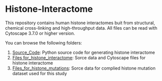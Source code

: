 # Histone-Interactome
This repository contains human histone interactomes buit from structural, chemical cross-linking and high-throughput data. All files can be read with Cytoscape 3.7.0 or higher version.

You can browse the following folders:
1. [Source_Code](Source_Code): Python source code for generating histone interactome
2. [Files for_histone_interactome](Files_for_histone_interactome): Sorce data and Cytoscape files for histone interactome
3. [Files_for_histone_mutations](Files_for_histone_mutations): Sorce data for complied histone mutation dataset used for this study
